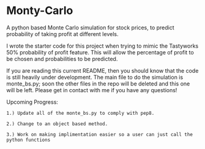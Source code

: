 # Monty-Carlo
A python based Monte Carlo simulation for stock prices, to predict probability of taking profit at different levels.


I wrote the starter code for this project when trying to mimic the Tastyworks 50% probability of profit feature. This will allow the percentage of profit to be chosen and probabilities to be predicted.


If you are reading this current README, then you should know that the code is still heavily under development. 
The main file to do the simulation is monte_bs.py; soon the other files in the repo will be deleted and this one will be left. Please get in contact with me if you have any questions!


Upcoming Progress:

	1.) Update all of the monte_bs.py to comply with pep8.
	
	2.) Change to an object based method.
	
	3.) Work on making implimentation easier so a user can just call the python functions

